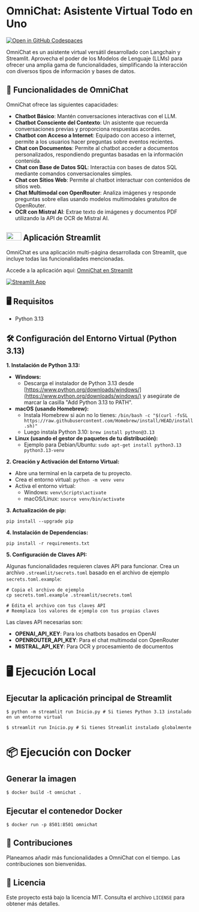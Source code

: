 # OmniChat: Asistente Virtual Todo en Uno

[![Open in GitHub Codespaces](https://github.com/codespaces/badge.svg)](https://codespaces.new/bladealex1844/OmniChat?quickstart=1)

OmniChat es un asistente virtual versátil desarrollado con Langchain y Streamlit. Aprovecha el poder de los Modelos de Lenguaje (LLMs) para ofrecer una amplia gama de funcionalidades, simplificando la interacción con diversos tipos de información y bases de datos.

## 💬 Funcionalidades de OmniChat

OmniChat ofrece las siguientes capacidades:

- **Chatbot Básico**:
  Mantén conversaciones interactivas con el LLM.
- **Chatbot Consciente del Contexto**:
  Un asistente que recuerda conversaciones previas y proporciona respuestas acordes.
- **Chatbot con Acceso a Internet**:
  Equipado con acceso a internet, permite a los usuarios hacer preguntas sobre eventos recientes.
- **Chat con Documentos**:
  Permite al chatbot acceder a documentos personalizados, respondiendo preguntas basadas en la información contenida.
- **Chat con Base de Datos SQL**:
  Interactúa con bases de datos SQL mediante comandos conversacionales simples.
- **Chat con Sitios Web**:
  Permite al chatbot interactuar con contenidos de sitios web.
- **Chat Multimodal con OpenRouter**:
  Analiza imágenes y responde preguntas sobre ellas usando modelos multimodales gratuitos de OpenRouter.
- **OCR con Mistral AI**:
  Extrae texto de imágenes y documentos PDF utilizando la API de OCR de Mistral AI.

## <img src="https://streamlit.io/images/brand/streamlit-mark-color.png" width="40" height="22"> Aplicación Streamlit

OmniChat es una aplicación multi-página desarrollada con Streamlit, que incluye todas las funcionalidades mencionadas.

Accede a la aplicación aquí: [OmniChat en Streamlit](https://omnichat-ai.streamlit.app)

[![Streamlit App](https://static.streamlit.io/badges/streamlit_badge_black_white.svg)](https://omnichat-ai.streamlit.app)

## 🖥️ Requisitos

- Python 3.13

## 🛠️ Configuración del Entorno Virtual (Python 3.13)

**1. Instalación de Python 3.13:**

* **Windows:**
  - Descarga el instalador de Python 3.13 desde [https://www.python.org/downloads/windows/](https://www.python.org/downloads/windows/) y asegúrate de marcar la casilla "Add Python 3.13 to PATH".
* **macOS (usando Homebrew):**
  - Instala Homebrew si aún no lo tienes: `/bin/bash -c "$(curl -fsSL https://raw.githubusercontent.com/Homebrew/install/HEAD/install.sh)"`
  - Luego instala Python 3.10: `brew install python@3.13`
* **Linux (usando el gestor de paquetes de tu distribución):**
  - Ejemplo para Debian/Ubuntu: `sudo apt-get install python3.13 python3.13-venv`

**2. Creación y Activación del Entorno Virtual:**

* Abre una terminal en la carpeta de tu proyecto.
* Crea el entorno virtual: `python -m venv venv`
* Activa el entorno virtual:
    - Windows: `venv\Scripts\activate`
    - macOS/Linux: `source venv/bin/activate`

**3. Actualización de pip:**

```
pip install --upgrade pip
```

**4. Instalación de Dependencias:**

```
pip install -r requirements.txt
```

**5. Configuración de Claves API:**

Algunas funcionalidades requieren claves API para funcionar. Crea un archivo `.streamlit/secrets.toml` basado en el archivo de ejemplo `secrets.toml.example`:

```
# Copia el archivo de ejemplo
cp secrets.toml.example .streamlit/secrets.toml

# Edita el archivo con tus claves API
# Reemplaza los valores de ejemplo con tus propias claves
```

Las claves API necesarias son:
- **OPENAI_API_KEY**: Para los chatbots basados en OpenAI
- **OPENROUTER_API_KEY**: Para el chat multimodal con OpenRouter
- **MISTRAL_API_KEY**: Para OCR y procesamiento de documentos

# 🖥️ Ejecución Local
## Ejecutar la aplicación principal de Streamlit
```
$ python -m streamlit run Inicio.py # Si tienes Python 3.13 instalado en un entorno virtual
```
```
$ streamlit run Inicio.py # Si tienes Streamlit instalado globalmente
```

# 📦 Ejecución con Docker
## Generar la imagen
```
$ docker build -t omnichat .
```

## Ejecutar el contenedor Docker
```
$ docker run -p 8501:8501 omnichat
```

## 💁 Contribuciones
Planeamos añadir más funcionalidades a OmniChat con el tiempo. Las contribuciones son bienvenidas.

## 📄 Licencia
Este proyecto está bajo la licencia MIT. Consulta el archivo `LICENSE` para obtener más detalles.